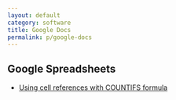 ```yaml
---
layout: default
category: software
title: Google Docs
permalink: p/google-docs
---
```


Google Spreadsheets
-------------------

+   [Using cell references with COUNTIFS formula](https://webapps.stackexchange.com/questions/57669/using-cell-reference-with-countifs-formula)
